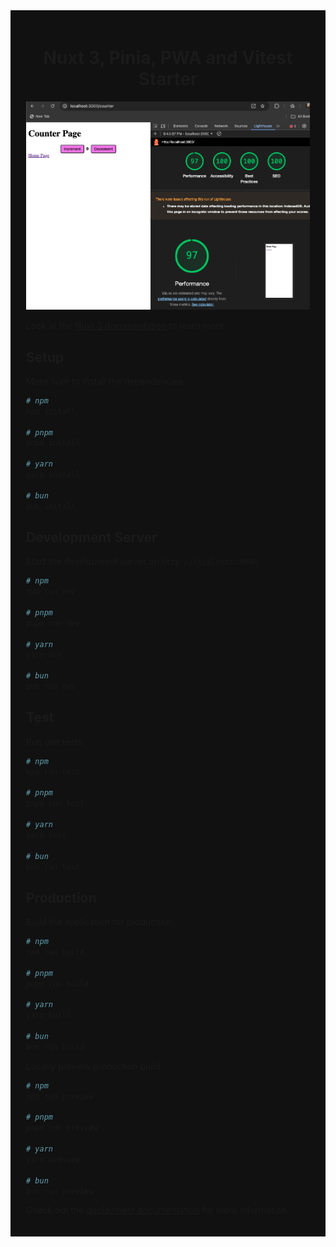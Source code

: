 <div style="background: #111; padding: 20px 25px;">

<h1 align="center">Nuxt 3, Pinia, PWA and Vitest Starter</h1>

<div align="center">
  <img alt="" src="https://raw.githubusercontent.com/jardelbordignon/vue-nuxt-pinia-pwa/main/public/screenshot.png" />
</div>

Look at the [Nuxt 3 documentation](https://nuxt.com/docs/getting-started/introduction) to learn more.

## Setup

Make sure to install the dependencies:

```bash
# npm
npm install

# pnpm
pnpm install

# yarn
yarn install

# bun
bun install
```

## Development Server

Start the development server on `http://localhost:3000`:

```bash
# npm
npm run dev

# pnpm
pnpm run dev

# yarn
yarn dev

# bun
bun run dev
```

## Test

Run unit tests:

```bash
# npm
npm run test

# pnpm
pnpm run test

# yarn
yarn test

# bun
bun run test
```

## Production

Build the application for production:

```bash
# npm
npm run build

# pnpm
pnpm run build

# yarn
yarn build

# bun
bun run build
```

Locally preview production build:

```bash
# npm
npm run preview

# pnpm
pnpm run preview

# yarn
yarn preview

# bun
bun run preview
```

Check out the [deployment documentation](https://nuxt.com/docs/getting-started/deployment) for more information.

</div>
